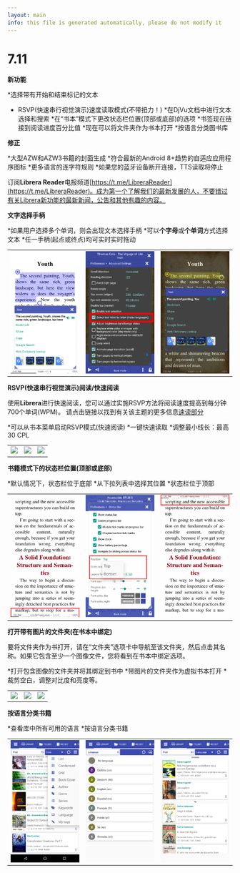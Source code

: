 ```yaml
---
layout: main
info: this file is generated automatically, please do not modify it
---
```


# 7.11

**新功能**

*选择带有开始和结束标记的文本
* RSVP(快速串行视觉演示)速度读取模式(不带扭力！)
*在DjVu文档中进行文本选择和搜索
*在“书本”模式下更改状态栏位置(顶部或底部)的选项
*书签现在链接到阅读进度百分比值
*现在可以将文件夹作为书本打开
*按语言分类图书库

**修正**

*大型AZW和AZW3书籍的封面生成
*符合最新的Android 8+趋势的自适应应用程序图标
*更多语言的连字符规则
*如果您的蓝牙设备断开连接，TTS读取将停止

订阅**Librera Reader**电报频道[https://t.me/LibreraReader](https://t.me/LibreraReader)。成为第一个了解我们的最新发展的人，不要错过有关Librera新功能的最新新闻，公告和其他有趣的内容。

**文字选择手柄**

*如果用户选择多个单词，则会出现文本选择手柄
*可以**个字母**或**个单词**方式选择文本
*任一手柄(起点或终点)均可实时实时拖动

||||
|-|-|-|
|![](4.png)|![](5.png)|![](6.png)|

**RSVP(快速串行视觉演示)阅读/快速阅读**

使用**Librera**进行快速阅读，您可以通过实施RSVP方法将阅读速度提高到每分钟700个单词(WPM)。
请点击链接以找到有关该主题的更多信息[速读部分](/wiki/manual/Rapid-Serial-Visual-Presentation/zh)

*可以从书本菜单启动RSVP模式(快速阅读)
*一键快速读取
*调整最小线长：最高30 CPL

||||
|-|-|-|
|![](/wiki/manual/Rapid-Serial-Visual-Presentation/1.png)|![](/wiki/manual/Rapid-Serial-Visual-Presentation/2.png)|![](/wiki/manual/Rapid-Serial-Visual-Presentation/3.png)|

**书籍模式下的状态栏位置(顶部或底部)**

*默认情况下，状态栏位于底部
*从下拉列表中选择其位置
*状态栏位于顶部

||||
|-|-|-|
|![](1.png)|![](2.png)|![](3.png)|

**打开带有图片的文件夹(在书本中绑定)**

要将文件夹作为书打开，请在“文件夹”选项卡中导航至该文件夹，然后点击其名称。如果它包含至少一个图像文件，您将看到在书本中绑定选项。

*打开包含图像的文件夹并将其绑定到书中
*带图片的文件夹作为虚拟书本打开
*裁剪空白，调整对比度和亮度等。

||||
|-|-|-|
|![](/wiki/manual/Open-Folder-With-Images-As-A-Book/1.png)|![](/wiki/manual/Open-Folder-With-Images-As-A-Book/2.png)|![](/wiki/manual/Open-Folder-With-Images-As-A-Book/3.png)|

**按语言分类书籍**

*查看库中所有可用的语言
*按语言分类书籍

||||
|-|-|-|
|![](7.png)|![](8.png)|![](9.png)|


